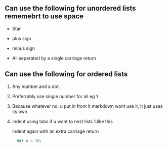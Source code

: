 ## Can use the following for unordered lists rememebrt to use space

* Star
+ plus sign
- minus sign
* All seperated by a single carriage return

## Can use the following for ordered lists

1. Any number and a dot.
1. Preferrably use single number for all eg 1
1. Because whatever no. u put in front it markdown wont use it, it just uses its own
1. Indent using tabs if u want to nest lists
  1.like this
  
    Indent again with an extra carriage return
    
    ```js 
      var x = 10;
    ```